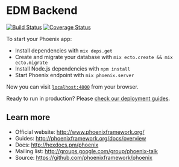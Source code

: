 # EDM Backend

[![Build Status](https://semaphoreci.com/api/v1/mytardis/edm-backend/branches/master/badge.svg)](https://semaphoreci.com/mytardis/edm-backend)
[![Coverage Status](https://coveralls.io/repos/github/mytardis/edm-backend/badge.svg?branch=master)](https://coveralls.io/github/mytardis/edm-backend?branch=master)

To start your Phoenix app:

  * Install dependencies with `mix deps.get`
  * Create and migrate your database with `mix ecto.create && mix ecto.migrate`
  * Install Node.js dependencies with `npm install`
  * Start Phoenix endpoint with `mix phoenix.server`

Now you can visit [`localhost:4000`](http://localhost:4000) from your browser.

Ready to run in production? Please [check our deployment guides](http://www.phoenixframework.org/docs/deployment).

## Learn more

  * Official website: http://www.phoenixframework.org/
  * Guides: http://phoenixframework.org/docs/overview
  * Docs: http://hexdocs.pm/phoenix
  * Mailing list: http://groups.google.com/group/phoenix-talk
  * Source: https://github.com/phoenixframework/phoenix
